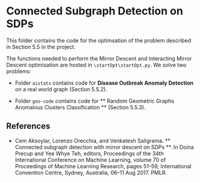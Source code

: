 # Connected Subgraph Detection on SDPs
This folder contains the code for the optimsation of the problem described in Section 5.5 in the project.

The functions needed to perform the Mirror Descent and Interacting Mirror Descent optimisation are hosted in ``\startOpt\startOpt.py``. We solve two problems:

* Folder ``aistats`` contains code for **Disease Outbreak Anomaly Detection** on a real world graph (Section 5.5.2). 

* Folder ``geo-code`` contains code for ** Random Geometric Graphs Anomalous Clusters Classification ** (Section 5.5.3). 

## References

* Cem Aksoylar, Lorenzo Orecchia, and Venkatesh Saligrama. ** Connected subgraph
detection with mirror descent on SDPs **. In Doina Precup and Yee Whye Teh,
editors, Proceedings of the 34th International Conference on Machine Learning,
volume 70 of Proceedings of Machine Learning Research, pages 51–59, International Convention Centre, Sydney, Australia, 06–11 Aug 2017. PMLR.